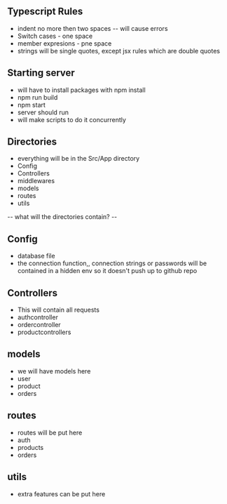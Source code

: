 ## Typescript Rules 
* indent no more then two spaces -- will cause errors
* Switch cases - one space
* member expresions - pne space
* strings will be single quotes, except jsx rules which are double quotes
  
## Starting server
* will have to install packages with npm install
* npm run build
* npm start
* server should run
* will make scripts to do it concurrently


## Directories
* everything will be in the Src/App directory
* Config
* Controllers
* middlewares
* models
* routes
* utils

-- what will the directories contain? --

## Config
* database file
* the connection function,, connection strings or passwords will be contained in a hidden env so it doesn't push up to github repo

## Controllers
* This will contain all requests
* authcontroller
* ordercontroller
* productcontrollers

## models
* we will have models here
* user
* product
* orders

## routes
* routes will be put here
* auth
* products
* orders

## utils
* extra features can be put here